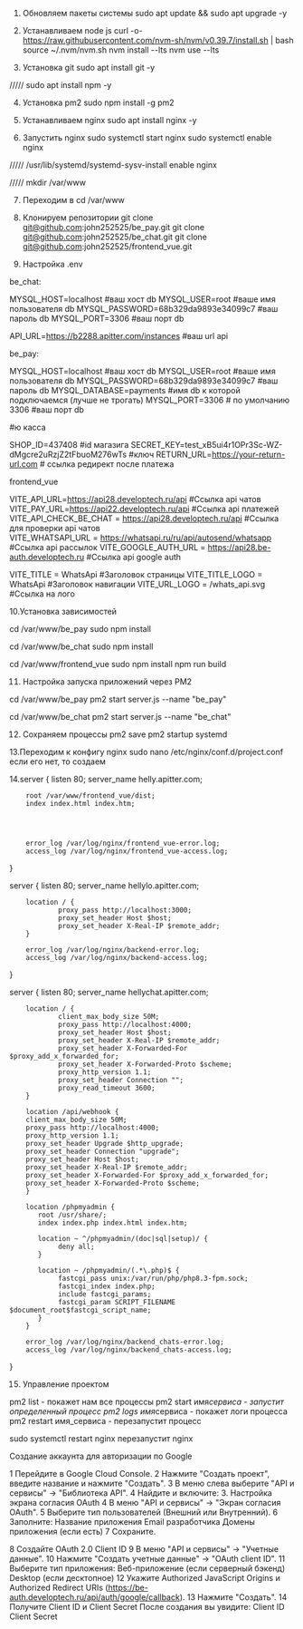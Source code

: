 1. Обновляем пакеты системы
   sudo apt update && sudo apt upgrade -y

2. Устанавливаем node js
   curl -o- https://raw.githubusercontent.com/nvm-sh/nvm/v0.39.7/install.sh | bash
   source ~/.nvm/nvm.sh
   nvm install --lts
   nvm use --lts

3. Установка git
   sudo apt install git -y

///// sudo apt install npm -y

4. Установка pm2
   sudo npm install -g pm2

5. Устанавливаем nginx
   sudo apt install nginx -y

6. Запустить nginx
   sudo systemctl start nginx
   sudo systemctl enable nginx

///// /usr/lib/systemd/systemd-sysv-install enable nginx

///// mkdir /var/www

7. Переходим в cd /var/www

8. Клонируем репозитории
   git clone git@github.com:john252525/be_pay.git
   git clone git@github.com:john252525/be_chat.git
   git clone git@github.com:john252525/frontend_vue.git

9. Настройка .env

be_chat:

MYSQL_HOST=localhost #ваш хост db
MYSQL_USER=root #вашe имя пользователя db
MYSQL_PASSWORD=68b329da9893e34099c7 #ваш пароль db
MYSQL_PORT=3306 #ваш порт db

API_URL=https://b2288.apitter.com/instances #ваш url api

be_pay:

MYSQL_HOST=localhost #ваш хост db
MYSQL_USER=root #вашe имя пользователя db
MYSQL_PASSWORD=68b329da9893e34099c7 #ваш пароль db
MYSQL_DATABASE=payments #имя db к которой подключаемся (лучше не трогать)
MYSQL_PORT=3306 # по умолчанию 3306 #ваш порт db

#ю касса

SHOP_ID=437408 #id магазига
SECRET_KEY=test_xB5ui4r1OPr3Sc-WZ-dMgcre2uRzjZ2tFbuoM276wTs #ключ
RETURN_URL=https://your-return-url.com # ссылка редирект после платежа

frontend_vue

VITE_API_URL=https://api28.developtech.ru/api #Ссылка api чатов
VITE_PAY_URL=https://api22.developtech.ru/api #Ссылка api платежей
VITE_API_CHECK_BE_CHAT = https://api28.developtech.ru/api #Ссылка для проверки api чатов  
VITE_WHATSAPI_URL = https://whatsapi.ru/ru/api/autosend/whatsapp #Ссылка api рассылок
VITE_GOOGLE_AUTH_URL = https://api28.be-auth.developtech.ru #Ссылка api google auth

VITE_TITLE = WhatsApi #Заголовок страницы
VITE_TITLE_LOGO = WhatsApi #Заголовок навигации
VITE_URL_LOGO = /whats_api.svg #Ссылка на лого

10.Установка зависимостей

cd /var/www/be_pay
sudo npm install

cd /var/www/be_chat
sudo npm install

cd /var/www/frontend_vue
sudo npm install
npm run build

11. Настройка запуска приложений через PM2

cd /var/www/be_pay
pm2 start server.js --name "be_pay"

cd /var/www/be_chat
pm2 start server.js --name "be_chat"

12. Сохраняем процессы
    pm2 save
    pm2 startup systemd

13.Переходим к конфигу nginx
sudo nano /etc/nginx/conf.d/project.conf
если его нет, то создаем

14.server {
listen 80;
server_name helly.apitter.com;

        root /var/www/frontend_vue/dist;
        index index.html index.htm;




        error_log /var/log/nginx/frontend_vue-error.log;
        access_log /var/log/nginx/frontend_vue-access.log;

}

server {
listen 80;
server_name hellylo.apitter.com;

        location / {
                proxy_pass http://localhost:3000;
                proxy_set_header Host $host;
                proxy_set_header X-Real-IP $remote_addr;
        }

        error_log /var/log/nginx/backend-error.log;
        access_log /var/log/nginx/backend-access.log;

}

server {
listen 80;
server_name hellychat.apitter.com;

        location / {
                client_max_body_size 50M;
                proxy_pass http://localhost:4000;
                proxy_set_header Host $host;
                proxy_set_header X-Real-IP $remote_addr;
                proxy_set_header X-Forwarded-For $proxy_add_x_forwarded_for;
                proxy_set_header X-Forwarded-Proto $scheme;
                proxy_http_version 1.1;
                proxy_set_header Connection "";
                proxy_read_timeout 3600;
        }

        location /api/webhook {
        client_max_body_size 50M;
        proxy_pass http://localhost:4000;
        proxy_http_version 1.1;
        proxy_set_header Upgrade $http_upgrade;
        proxy_set_header Connection "upgrade";
        proxy_set_header Host $host;
        proxy_set_header X-Real-IP $remote_addr;
        proxy_set_header X-Forwarded-For $proxy_add_x_forwarded_for;
        proxy_set_header X-Forwarded-Proto $scheme;
        }

        location /phpmyadmin {
           root /usr/share/;
           index index.php index.html index.htm;

           location ~ ^/phpmyadmin/(doc|sql|setup)/ {
                deny all;
           }

           location ~ /phpmyadmin/(.*\.php)$ {
                fastcgi_pass unix:/var/run/php/php8.3-fpm.sock;
                fastcgi_index index.php;
                include fastcgi_params;
                fastcgi_param SCRIPT_FILENAME $document_root$fastcgi_script_name;
           }
        }

        error_log /var/log/nginx/backend_chats-error.log;
        access_log /var/log/nginx/backend_chats-access.log;

}

15. Управление проектом

pm2 list - покажет нам все процессы
pm2 start имя*сервиса - запустит определенный процесс
pm2 logs имя*сервиса - покажет логи процесса
pm2 restart имя_сервиса - перезапустит процесс

sudo systemctl restart nginx перезапустит nginx

Создание аккаунта для авторизации по Google

1 Перейдите в Google Cloud Console.
2 Нажмите "Создать проект", введите название и нажмите "Создать".
3 В меню слева выберите "API и сервисы" → "Библиотека API".
4 Найдите и включите: 3. Настройка экрана согласия OAuth
4 В меню "API и сервисы" → "Экран согласия OAuth".
5 Выберите тип пользователей (Внешний или Внутренний).
6 Заполните:
Название приложения
Email разработчика
Домены приложения (если есть)
7 Сохраните.

8 Создайте OAuth 2.0 Client ID
9 В меню "API и сервисы" → "Учетные данные".
10 Нажмите "Создать учетные данные" → "OAuth client ID".
11 Выберите тип приложения:
Веб-приложение (если серверный бэкенд)
Desktop (если десктопное)
12 Укажите Authorized JavaScript Origins и Authorized Redirect URIs (https://be-auth.developtech.ru/api/auth/google/callback).
13 Нажмите "Создать".
14 Получите Client ID и Client Secret
После создания вы увидите:
Client ID
Client Secret
